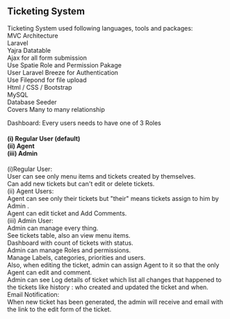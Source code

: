 
<h2>Ticketing System </h2>
Ticketing System used following languages, tools and packages: </br>
MVC Architecture </br>
Laravel </br>
Yajra Datatable </br>
Ajax for all form submission </br>
Use Spatie Role and Permission Pakage </br>
User Laravel Breeze for Authentication </br>
Use Filepond for file upload </br>
Html / CSS / Bootstrap </br>
MySQL </br>
Database Seeder </br>
Covers Many to many relationship </br>

Dashboard:
Every users needs to have one of 3 Roles
<h4>
(i) Regular User (default) </br>
(ii) Agent </br>
(iii) Admin </br>
</h4>

(i)Regular User: </br>
User can see only menu items and tickets created by themselves. </br>
Can add new tickets but can't edit or delete tickets. </br>
(ii) Agent Users: </br>
Agent can see only their tickets but "their" means tickets assign to him by Admin . </br>
Agent can edit ticket and Add Comments. </br>
(iii) Admin User: </br>
Admin can manage every thing. </br>
See tickets table, also an view menu items. </br>
Dashboard with count of tickets with status. </br>
Admin can manage Roles and permissions. </br>
Manage Labels, categories, priorities and users. </br>
Also, when editing the ticket, admin can assign Agent to it so that the only Agent can edit and comment. </br>
Admin can see Log details of ticket which list all changes that happened to the tickets like history : who created and updated the ticket and when. </br>
Email Notification: </br>
When new ticket has been generated, the admin will receive and email with the link to the edit form of the ticket.
